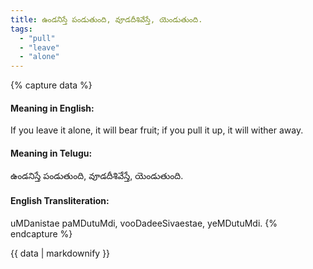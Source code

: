 ```yaml
---
title: ఉండనిస్తే పండుతుంది, వూడదీశివేస్తే, యెండుతుంది.
tags:
  - "pull"
  - "leave"
  - "alone"
---
```


{% capture data %}
#### Meaning in English:
If you leave it alone, it will bear fruit; if you pull it up, it will wither away.

#### Meaning in Telugu:
ఉండనిస్తే పండుతుంది, వూడదీశివేస్తే, యెండుతుంది.

#### English Transliteration:
uMDanistae paMDutuMdi, vooDadeeSivaestae, yeMDutuMdi.
{% endcapture %}

{{ data | markdownify }}

